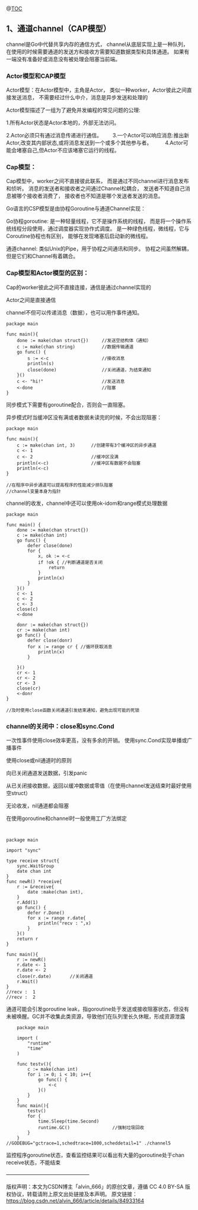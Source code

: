 @[TOC](Golang的并发安全)

## 1、通道channel（CAP模型）
channel是Go中代替共享内存的通信方式，
channel从底层实现上是一种队列，
在使用的时候需要通道的发送方和接收方需要知道数据类型和具体通道。
如果有一端没有准备好或消息没有被处理会阻塞当前端。

### Actor模型和CAP模型
Actor模型：在Actor模型中，主角是Actor，
类似一种worker，Actor彼此之间直接发送消息，
不需要经过什么中介，消息是异步发送和处理的

Actor模型描述了一组为了避免并发编程的常见问题的公理:

1.所有Actor状态是Actor本地的，外部无法访问。

2.Actor必须只有通过消息传递进行通信。　
　
3.一个Actor可以响应消息:推出新Actor,改变其内部状态,或将消息发送到一个或多个其他参与者。
　　
4.Actor可能会堵塞自己,但Actor不应该堵塞它运行的线程。

### Cap模型：

Cap模型中，worker之间不直接彼此联系，
而是通过不同channel进行消息发布和侦听。
消息的发送者和接收者之间通过Channel松耦合，
发送者不知道自己消息被哪个接收者消费了，
接收者也不知道是哪个发送者发送的消息。


Go语言的CSP模型是由协程Goroutine与通道Channel实现：

Go协程goroutine: 是一种轻量线程，它不是操作系统的线程，
而是将一个操作系统线程分段使用，通过调度器实现协作式调度。
是一种绿色线程，微线程，它与Coroutine协程也有区别，
能够在发现堵塞后启动新的微线程。

通道channel: 类似Unix的Pipe，用于协程之间通讯和同步。
协程之间虽然解耦，但是它们和Channel有着耦合。

### Cap模型和Actor模型的区别：
Cap的worker彼此之间不直接连接，通信是通过channel实现的

Actor之间是直接通信

channel不但可以传递消息（数据），也可以用作事件通知。

```
package main

func main(){
	done := make(chan struct{})		//发送空结构体（通知）
	c := make(chan string)			//数据传输通道
	go func() {
		s := <-c					//接收消息
		println(s)				
		close(done)					//关闭通道，为结束通知
	}()
	c <- "hi!"						//发送消息
	<-done							//阻塞
}
```

同步模式下需要有goroutine配合，否则会一直阻塞。

异步模式时当缓冲区没有满或者数据未读完的时候，不会出现阻塞：
```text
package main

func main(){
	c := make(chan int, 3)		//创建带有3个缓冲区的异步通道
	c <- 1
	c <- 2						//缓冲区没满
	println(<-c)				//缓冲区有数据不会阻塞
	println(<-c)
}

//在程序中异步通道可以提高程序的性能减少排队阻塞
//channel变量本身为指针
```
channel的收发，channel中还可以使用ok-idom和range模式处理数据
```text
package main

func main() {
	done := make(chan struct{})
	c := make(chan int)
	go func() {
		defer close(done)
		for {
			x, ok := <-c
			if !ok { //判断通道是否关闭
				return
			}
			println(x)
		}
	}()
	c <- 1
	c <- 2
	c <- 3
	close(c)
	<-done

	donr := make(chan struct{})
	cr := make(chan int)
	go func() {
		defer close(donr)
		for x := range cr { //循环获取消息
			println(x)
		}

	}()
	cr <- 1
	cr <- 2
	cr <- 3
	close(cr)
	<-donr
}

//及时使用close函数关闭通道引发结束通知，避免出现可能的死锁
```

### channel的关闭中：close和sync.Cond
一次性事件使用close效率更高，没有多余的开销。
使用sync.Cond实现单播或广播事件

使用close或nil通道时的原则

向已关闭通道发送数据，引发panic

从已关闭接收数据，返回以缓冲数据或零值（在使用channel发送结束时最好使用空struct）

无论收发，nil通道都会阻塞

在使用goroutine和channel时一般使用工厂方法绑定
```text


package main

import "sync"

type receive struct{
	sync.WaitGroup
	date chan int
}
func newR() *receive{
	r := &receive{
		date :make(chan int),
	}
	r.Add(1)
	go func() {
		defer r.Done()
		for x := range r.date{
			println("recv : ",x)
		}
	}()
	return r
}

func main(){
	r := newR()
	r.date <- 1
	r.date <- 2
	close(r.date)		//关闭通道
	r.Wait()
}
//recv :  1
//recv :  2
```

通道可能会引发goroutine leak，指goroutine处于发送或接收阻塞状态，但没有未被唤醒。GC并不收集此类资源，导致他们在队列里长久休眠，形成资源泄露

```text
    package main
    
    import (
    	"runtime"
    	"time"
    )
    
    func testv(){
    	c := make(chan int)
    	for i := 0; i < 10; i++{
    		go func() {
    			<-c
    		}()
    	}
    }
    func main(){
    	testv()
    	for {
    		time.Sleep(time.Second)
    		runtime.GC()				//强制垃圾回收
    	}
    }
//GODEBUG="gctrace=1,schedtrace=1000,scheddetail=1" ./channel5
```
监控程序goroutine状态，查看监控结果可以看出有大量的goroutine处于chan receive状态，不能结束

————————————————

版权声明：本文为CSDN博主「alvin_666」的原创文章，遵循 CC 4.0 BY-SA 版权协议，转载请附上原文出处链接及本声明。
原文链接：https://blog.csdn.net/alvin_666/article/details/84933164